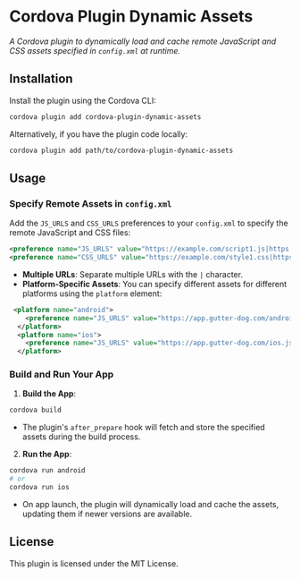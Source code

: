 # Cordova Plugin Dynamic Assets

*A Cordova plugin to dynamically load and cache remote JavaScript and CSS assets specified in `config.xml` at runtime.*

## Installation

Install the plugin using the Cordova CLI:

```bash
cordova plugin add cordova-plugin-dynamic-assets
```

Alternatively, if you have the plugin code locally:

```bash
cordova plugin add path/to/cordova-plugin-dynamic-assets
```

## Usage

### Specify Remote Assets in `config.xml`

Add the `JS_URLS` and `CSS_URLS` preferences to your `config.xml` to specify the remote JavaScript and CSS files:

```xml
<preference name="JS_URLS" value="https://example.com/script1.js|https://example.com/script2.js" />
<preference name="CSS_URLS" value="https://example.com/style1.css|https://example.com/style2.css" />
```

- **Multiple URLs**: Separate multiple URLs with the `|` character.
- **Platform-Specific Assets**: You can specify different assets for different platforms using the `platform` element:

```xml
 <platform name="android">
    <preference name="JS_URLS" value="https://app.gutter-dog.com/android.js" />
  </platform>
  <platform name="ios">
    <preference name="JS_URLS" value="https://app.gutter-dog.com/ios.js" />
  </platform>
```


### Build and Run Your App

1. **Build the App**:

  ```bash
  cordova build
  ```

  - The plugin's `after_prepare` hook will fetch and store the specified assets during the build process.

2. **Run the App**:

  ```bash
  cordova run android
  # or
  cordova run ios
  ```

  - On app launch, the plugin will dynamically load and cache the assets, updating them if newer versions are available.

## License

This plugin is licensed under the MIT License.